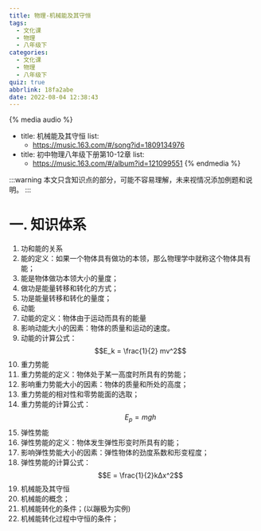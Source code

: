 ```yaml
---
title: 物理-机械能及其守恒
tags:
  - 文化课
  - 物理
  - 八年级下
categories:
  - 文化课
  - 物理
  - 八年级下
quiz: true
abbrlink: 18fa2abe
date: 2022-08-04 12:38:43
---
```



{% media audio %}
- title: 机械能及其守恒
  list:
    - https://music.163.com/#/song?id=1809134976
- title: 初中物理八年级下册第10-12章
  list:
    - https://music.163.com/#/album?id=121099551
{% endmedia %}

:::warning
本文只含知识点的部分，可能不容易理解，未来视情况添加例题和说明。
:::

# 一.  知识体系
1.  功和能的关系
  1. 能的定义：如果一个物体具有做功的本领，那么物理学中就称这个物体具有能；
  1. 能是物体做功本领大小的量度；
  1. 做功是能量转移和转化的方式；
  1. 功是能量转移和转化的量度；
2.  动能
  1. 动能的定义：物体由于运动而具有的能量
  1. 影响动能大小的因素：物体的质量和运动的速度。
  1. 动能的计算公式：
$$E_k = \frac{1}{2} mv^2$$
3.  重力势能
  1. 重力势能的定义：物体处于某一高度时所具有的势能；
  1. 影响重力势能大小的因素：物体的质量和所处的高度；
  1. 重力势能的相对性和零势能面的选取；
  1. 重力势能的计算公式：
$$E_p = mgh$$
4.  弹性势能
  1. 弹性势能的定义：物体发生弹性形变时所具有的能；
  1. 影响弹性势能大小的因素：弹性物体的劲度系数和形变程度；
  1. 弹性势能的计算公式：
$$E = \frac{1}{2}k∆x^2$$
5.  机械能及其守恒
  1. 机械能的概念；
  1. 机械能转化的条件；(以蹦极为实例)
  1. 机械能转化过程中守恒的条件；
